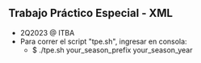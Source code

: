 ## Trabajo Práctico Especial - XML
- 2Q2023 @ ITBA
- Para correr el script "tpe.sh", ingresar en consola:
    *   $ ./tpe.sh your_season_prefix your_season_year

